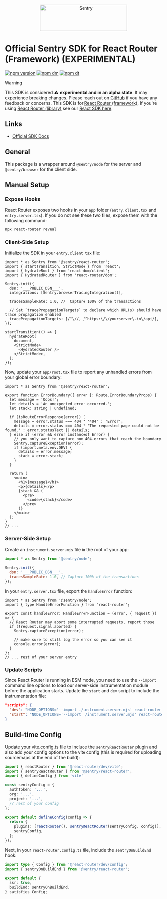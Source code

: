 <p align="center">
  <a href="https://sentry.io/?utm_source=github&utm_medium=logo" target="_blank">
    <img src="https://sentry-brand.storage.googleapis.com/sentry-wordmark-dark-280x84.png" alt="Sentry" width="280" height="84">
  </a>
</p>

# Official Sentry SDK for React Router (Framework) (EXPERIMENTAL)

[![npm version](https://img.shields.io/npm/v/@sentry/react-router.svg)](https://www.npmjs.com/package/@sentry/react-router)
[![npm dm](https://img.shields.io/npm/dm/@sentry/react-router.svg)](https://www.npmjs.com/package/@sentry/react-router)
[![npm dt](https://img.shields.io/npm/dt/@sentry/react-router.svg)](https://www.npmjs.com/package/@sentry/react-router)

> [!WARNING]
> This SDK is considered ⚠️ **experimental and in an alpha state**. It may experience breaking changes. Please reach out
> on [GitHub](https://github.com/getsentry/sentry-javascript/issues/) if you have any feedback or concerns. This
> SDK is for [React Router (framework)](https://reactrouter.com/start/framework/installation). If you're using [React Router (library)](https://reactrouter.com/start/library/installation) see our
> [React SDK here](https://docs.sentry.io/platforms/javascript/guides/react/features/react-router/v7/).

## Links

- [Official SDK Docs](https://docs.sentry.io/platforms/javascript/guides/react-router/)

## General

This package is a wrapper around `@sentry/node` for the server and `@sentry/browser` for the client side.

## Manual Setup

### Expose Hooks

React Router exposes two hooks in your `app` folder (`entry.client.tsx` and `entry.server.tsx`).
If you do not see these two files, expose them with the following command:

```bash
npx react-router reveal
```

### Client-Side Setup

Initialize the SDK in your `entry.client.tsx` file:

```tsx
import * as Sentry from '@sentry/react-router';
import { startTransition, StrictMode } from 'react';
import { hydrateRoot } from 'react-dom/client';
import { HydratedRouter } from 'react-router/dom';

Sentry.init({
  dsn: '___PUBLIC_DSN___',
  integrations: [Sentry.browserTracingIntegration()],

  tracesSampleRate: 1.0, //  Capture 100% of the transactions

  // Set `tracePropagationTargets` to declare which URL(s) should have trace propagation enabled
  tracePropagationTargets: [/^\//, /^https:\/\/yourserver\.io\/api/],
});

startTransition(() => {
  hydrateRoot(
    document,
    <StrictMode>
      <HydratedRouter />
    </StrictMode>,
  );
});
```

Now, update your `app/root.tsx` file to report any unhandled errors from your global error boundary:

```tsx
import * as Sentry from '@sentry/react-router';

export function ErrorBoundary({ error }: Route.ErrorBoundaryProps) {
  let message = 'Oops!';
  let details = 'An unexpected error occurred.';
  let stack: string | undefined;

  if (isRouteErrorResponse(error)) {
    message = error.status === 404 ? '404' : 'Error';
    details = error.status === 404 ? 'The requested page could not be found.' : error.statusText || details;
  } else if (error && error instanceof Error) {
    // you only want to capture non 404-errors that reach the boundary
    Sentry.captureException(error);
    if (import.meta.env.DEV) {
      details = error.message;
      stack = error.stack;
    }
  }

  return (
    <main>
      <h1>{message}</h1>
      <p>{details}</p>
      {stack && (
        <pre>
          <code>{stack}</code>
        </pre>
      )}
    </main>
  );
}
// ...
```

### Server-Side Setup

Create an `instrument.server.mjs` file in the root of your app:

```js
import * as Sentry from '@sentry/node';

Sentry.init({
  dsn: '___PUBLIC_DSN___',
  tracesSampleRate: 1.0, // Capture 100% of the transactions
});
```

In your `entry.server.tsx` file, export the `handleError` function:

```tsx
import * as Sentry from '@sentry/node';
import { type HandleErrorFunction } from 'react-router';

export const handleError: HandleErrorFunction = (error, { request }) => {
  // React Router may abort some interrupted requests, report those
  if (!request.signal.aborted) {
    Sentry.captureException(error);

    // make sure to still log the error so you can see it
    console.error(error);
  }
};
// ... rest of your server entry
```

### Update Scripts

Since React Router is running in ESM mode, you need to use the `--import` command line options to load our server-side instrumentation module before the application starts.
Update the `start` and `dev` script to include the instrumentation file:

```json
"scripts": {
  "dev": "NODE_OPTIONS='--import ./instrument.server.mjs' react-router dev",
  "start": "NODE_OPTIONS='--import ./instrument.server.mjs' react-router-serve ./build/server/index.js",
}
```

## Build-time Config

Update your vite.config.ts file to include the `sentryReactRouter` plugin and also add your config options to the vite config (this is required for uploading sourcemaps at the end of the build):

```ts
import { reactRouter } from '@react-router/dev/vite';
import { sentryReactRouter } from '@sentry/react-router';
import { defineConfig } from 'vite';

const sentryConfig = {
  authToken: '...',
  org: '...',
  project: '...',
  // rest of your config
};

export default defineConfig(config => {
  return {
    plugins: [reactRouter(), sentryReactRouter(sentryConfig, config)],
    sentryConfig,
  };
});
```

Next, in your `react-router.config.ts` file, include the `sentryOnBuildEnd` hook:

```ts
import type { Config } from '@react-router/dev/config';
import { sentryOnBuildEnd } from '@sentry/react-router';

export default {
  ssr: true,
  buildEnd: sentryOnBuildEnd,
} satisfies Config;
```
